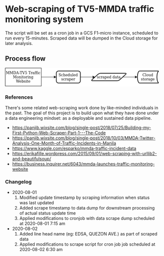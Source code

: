 # Web-scraping of TV5-MMDA traffic monitoring system

The script will be set as a cron job in a GCS F1-micro instance, scheduled to run every 15-minutes. Scraped data will be dumped in the Cloud storage for later analysis.

## Process flow
![process flow](/docs/mmda-data-scrape-archi.png)

### References

There's some related web-scraping work done by like-minded individuals in the past. The goal of this project is to build upon what they have done under a data engineering mindset: as a deployable and sustained data pipeline.

- https://panjib.wixsite.com/blog/single-post/2018/07/25/Building-my-First-Python-Web-Scraper-Part-1---The-Code
- https://panjib.wixsite.com/blog/single-post/2018/10/03/MMDA-Twitter-Analysis-One-Month-of-Traffic-Incidents-in-Manila
- https://www.kaggle.com/esparko/mmda-traffic-incident-data
- https://erikafille.wordpress.com/2015/09/01/web-scraping-with-urllib2-and-beautifulsoup/
- https://business.inquirer.net/6043/mmda-launches-traffic-monitoring-website

### Changelog
- 2020-08-01 
	1. Modified update timestamp by scraping information when status was last updated 
	2. Added scrape timestamp to data dump for downstream processing of actual status update time
	3. Applied modifications to cronjob with data scrape dump scheduled at 2020-08-01 7:15 am
- 2020-08-02
	1. Added line head name (eg: EDSA, QUEZON AVE.) as part of scraped data
	2. Applied modifications to scrape script for cron job job scheduled at 2020-08-02 6:30 am